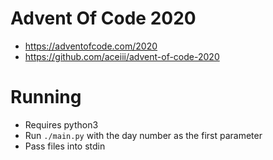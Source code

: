 # Advent Of Code 2020

 - https://adventofcode.com/2020
 - https://github.com/aceiii/advent-of-code-2020


# Running
 - Requires python3
 - Run `./main.py` with the day number as the first parameter
 - Pass files into stdin

